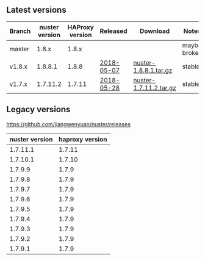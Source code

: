 
## Latest versions

Branch | nuster version | HAProxy version | Released        | Download                    | Notes
------ | -------------- | --------------- | --------        | --------                    | -----
master | 1.8.x          | 1.8.x           |                 |                             | maybe broken
v1.8.x | 1.8.8.1        | 1.8.8           | [2018-05-07][1] | [nuster-1.8.8.1.tar.gz][2]  | stable
v1.7.x | 1.7.11.2       | 1.7.11          | [2018-05-28][3] | [nuster-1.7.11.2.tar.gz][4] | stable


## Legacy versions

https://github.com/jiangwenyuan/nuster/releases

nuster version | haproxy version
-------------- | ---------------
1.7.11.1       | 1.7.11
1.7.10.1       | 1.7.10
1.7.9.9        | 1.7.9
1.7.9.8        | 1.7.9
1.7.9.7        | 1.7.9
1.7.9.6        | 1.7.9
1.7.9.5        | 1.7.9
1.7.9.4        | 1.7.9
1.7.9.3        | 1.7.9
1.7.9.2        | 1.7.9
1.7.9.1        | 1.7.9


[1]:https://github.com/jiangwenyuan/nuster/releases/tag/v1.8.8.1
[2]:https://github.com/jiangwenyuan/nuster/releases/download/v1.8.8.1/nuster-1.8.8.1.tar.gz
[3]:https://github.com/jiangwenyuan/nuster/releases/tag/v1.7.11.2
[4]:https://github.com/jiangwenyuan/nuster/releases/download/v1.7.11.2/nuster-1.7.11.2.tar.gz
